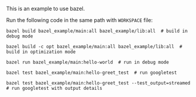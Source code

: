 This is an example to use bazel.

Run the following code in the same path with `WORKSPACE` file:

```shell
bazel build bazel_example/main:all bazel_example/lib:all  # build in debug mode

bazel build -c opt bazel_example/main:all bazel_example/lib:all  # build in optimization mode

bazel run bazel_example/main:hello-world  # run in debug mode

bazel test bazel_example/main:hello-greet_test  # run googletest

bazel test bazel_example/main:hello-greet_test --test_output=streamed  # run googletest with output details
```

